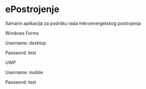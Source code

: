 # ePostrojenje
Xamarin aplikacija za podršku rada mikroenergetskog postrojenja

Windows Forms


Username: desktop

Password: test

UWP


Username: mobile

Password: test
